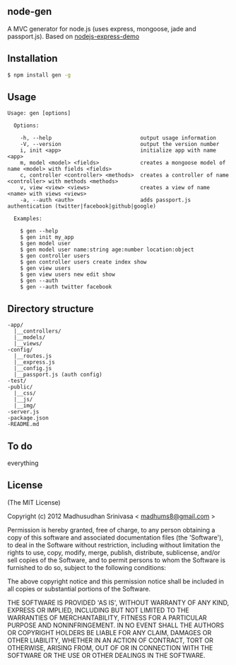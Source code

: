 ## node-gen
A MVC generator for node.js (uses express, mongoose, jade and passport.js). Based on [nodejs-express-demo](http://github.com/madhums/nodejs-express-mongoose-demo)

## Installation

```sh
$ npm install gen -g
```

## Usage

```
Usage: gen [options]

  Options:

    -h, --help                            output usage information
    -V, --version                         output the version number
    i, init <app>                         initialize app with name <app>
    m, model <model> <fields>             creates a mongoose model of name <model> with fields <fields>
    c, controller <controller> <methods>  creates a controller of name <controller> with methods <methods>
    v, view <view> <views>                creates a view of name <name> with views <views>
    -a, --auth <auth>                     adds passport.js authentication (twitter|facebook|github|google)

  Examples:

    $ gen --help
    $ gen init my_app
    $ gen model user
    $ gen model user name:string age:number location:object
    $ gen controller users
    $ gen controller users create index show
    $ gen view users
    $ gen view users new edit show
    $ gen --auth
    $ gen --auth twitter facebook
```

## Directory structure

```
-app/
  |__controllers/
  |__models/
  |__views/
-config/
  |__routes.js
  |__express.js
  |__config.js
  |__passport.js (auth config)
-test/
-public/
  |__css/
  |__js/
  |__img/
-server.js
-package.json
-README.md
```

## To do
everything

## License
(The MIT License)

Copyright (c) 2012 Madhusudhan Srinivasa < [madhums8@gmail.com](mailto:madhums8@gmail.com) >

Permission is hereby granted, free of charge, to any person obtaining a copy of this software and associated documentation files (the 'Software'), to deal in the Software without restriction, including without limitation the rights to use, copy, modify, merge, publish, distribute, sublicense, and/or sell copies of the Software, and to permit persons to whom the Software is furnished to do so, subject to the following conditions:

The above copyright notice and this permission notice shall be included in all copies or substantial portions of the Software.

THE SOFTWARE IS PROVIDED 'AS IS', WITHOUT WARRANTY OF ANY KIND, EXPRESS OR IMPLIED, INCLUDING BUT NOT LIMITED TO THE WARRANTIES OF MERCHANTABILITY, FITNESS FOR A PARTICULAR PURPOSE AND NONINFRINGEMENT. IN NO EVENT SHALL THE AUTHORS OR COPYRIGHT HOLDERS BE LIABLE FOR ANY CLAIM, DAMAGES OR OTHER LIABILITY, WHETHER IN AN ACTION OF CONTRACT, TORT OR OTHERWISE, ARISING FROM, OUT OF OR IN CONNECTION WITH THE SOFTWARE OR THE USE OR OTHER DEALINGS IN THE SOFTWARE.

